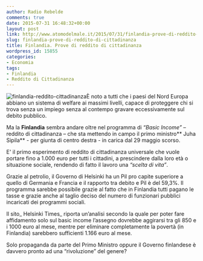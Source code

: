 ```yaml
---
author: Radio Rebelde
comments: true
date: 2015-07-31 16:48:32+00:00
layout: post
link: http://www.atomodelmale.it/2015/07/31/finlandia-prove-di-reddito-di-cittadinanza/
slug: finlandia-prove-di-reddito-di-cittadinanza
title: Finlandia. Prove di reddito di cittadinanza
wordpress_id: 15855
categories:
- Economia
tags:
- Finlandia
- Reddito di Cittadinanza
---
```


![finlandia-reddito-cittadinanza](http://www.atomodelmale.it/wp-content/uploads/2015/07/finlandia-reddito-cittadinanza-300x300.jpg)È noto a tutti che i paesi del Nord Europa abbiano un sistema di welfare ai massimi livelli, capace di proteggere chi si trova senza un impiego senza al contempo gravare eccessivamente sul debito pubblico.

Ma la **Finlandia** sembra andare oltre nel programma di _“Basic Income”_ – reddito di cittadinanza – che sta mettendo in campo il primo ministro** Juha Sipila** - per giunta di centro destra - in carica dal 29 maggio scorso.

E' il primo esperimento di reddito di cittadinanza universale che vuole portare fino a 1.000 euro per tutti i cittadini, a prescindere dalla loro età o situazione sociale, rendendo di fatto il lavoro una _“scelta di vita”_.

Grazie al petrolio, il Governo di Helsinki ha un Pil pro capite superiore a quello di Germania e Francia e il rapporto tra debito e Pil è del 59,3%. Il programma sarebbe possibile grazie al fatto che in Finlandia tutti pagano le tasse e grazie anche al taglio deciso del numero di funzionari pubblici incaricati dei programmi sociali.



Il sito_ Helsinki Times_ riporta un’analisi secondo la quale per poter fare affidamento solo sul basic income l’assegno dovrebbe aggirarsi tra gli 850 e i 1000 euro al mese, mentre per eliminare completamente la povertà (in Finlandia) sarebbero sufficienti 1.166 euro al mese.

Solo propaganda da parte del Primo Ministro oppure il Governo finlandese è davvero pronto ad una “rivoluzione” del genere?
